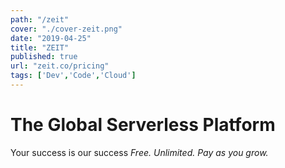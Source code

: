 ```yaml
---
path: "/zeit"
cover: "./cover-zeit.png"
date: "2019-04-25"
title: "ZEIT"
published: true
url: "zeit.co/pricing"
tags: ['Dev','Code','Cloud']
---
```

# The Global Serverless Platform

Your success is our success
*Free. Unlimited. Pay as you grow.*
